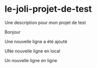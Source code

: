 # le-joli-projet-de-test
Une description pour mon projet de test

Bonjour

Une nouvelle ligne a été ajouté

UNe nouvelle ligne en local

Un nouvelle ligne en ligne
